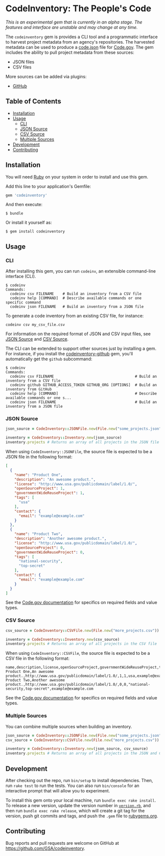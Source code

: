 # CodeInventory: The People's Code

*_This is an experimental gem that is currently in an alpha stage. The features and interface are unstable and may change at any time._*

The `codeinventory` gem is provides a CLI tool and a programmatic interface to harvest project metadata from an agency's repositories. The harvested metadata can be used to produce a [code.json](https://code.gov/#/policy-guide/docs/compliance/inventory-code) file for [Code.gov](https://code.gov/). The gem includes the ability to pull project metadata from these sources:

* JSON files
* CSV files

More sources can be added via plugins:

* [GitHub](https://github.com/GSA/codeinventory-github)

## Table of Contents

* [Installation](#installation)
* [Usage](#usage)
  * [CLI](#cli)
  * [JSON Source](#json-source)
  * [CSV Source](#csv-source)
  * [Multiple Sources](#multiple-sources)
* [Development](#development)
* [Contributing](#contributing)

## Installation

You will need [Ruby](https://www.ruby-lang.org/en/) on your system in order to install and use this gem.

Add this line to your application's Gemfile:

```ruby
gem 'codeinventory'
```

And then execute:

    $ bundle

Or install it yourself as:

    $ gem install codeinventory

## Usage

### CLI

After installing this gem, you can run `codeinv`, an extensible command-line interface (CLI).

```
$ codeinv
Commands:
  codeinv csv FILENAME    # Build an inventory from a CSV file
  codeinv help [COMMAND]  # Describe available commands or one specific command
  codeinv json FILENAME   # Build an inventory from a JSON file
```

To generate a code inventory from an existing CSV file, for instance:

```
codeinv csv my_csv_file.csv
```

For information on the required format of JSON and CSV input files, see [JSON Source](#json-source) and [CSV Source](#csv-source).

The CLI can be extended to support other sources just by installing a gem. For instance, if you install the [codeinventory-github](https://github.com/GSA/codeinventory-github) gem, you'll automatically get the `github` subcommand:

```
$ codeinv
Commands:
  codeinv csv FILENAME                                     # Build an inventory from a CSV file
  codeinv github GITHUB_ACCESS_TOKEN GITHUB_ORG [OPTIONS]  # Build an inventory from GitHub
  codeinv help [COMMAND]                                   # Describe available commands or one s...
  codeinv json FILENAME                                    # Build an inventory from a JSON file
```


### JSON Source

```ruby
json_source = CodeInventory::JSONFile.new(File.new("some_projects.json"))

inventory = CodeInventory::Inventory.new(json_source)
inventory.projects # Returns an array of all projects in the JSON file
```

When using `CodeInventory::JSONFile`, the source file is expected to be a JSON file in the following format:

```json
[
  {
    "name": "Product One",
    "description": "An awesome product.",
    "license": "http://www.usa.gov/publicdomain/label/1.0/",
    "openSourceProject": 1,
    "governmentWideReuseProject": 1,
    "tags": [
      "usa"
    ],
    "contact": {
      "email": "example@example.com"
    }
  },
  {
    "name": "Product Two",
    "description": "Another awesome product.",
    "license": "http://www.usa.gov/publicdomain/label/1.0/",
    "openSourceProject": 0,
    "governmentWideReuseProject": 0,
    "tags": [
      "national-security",
      "top-secret"
    ],
    "contact": {
      "email": "example@example.com"
    }
  }
]

```

See the [Code.gov documentation](https://code.gov/#/policy-guide/docs/compliance/inventory-code) for specifics on required fields and value types.

### CSV Source

```ruby
csv_source = CodeInventory::CSVFile.new(File.new("more_projects.csv"))

inventory = CodeInventory::Inventory.new(csv_source)
inventory.projects # Returns an array of all projects in the CSV file
```

When using `CodeInventory::CSVFile`, the source file is expected to be a CSV file in the following format:

```csv
name,description,license,openSourceProject,governmentWideReuseProject,tags,contact.email
Product One,An awesome product.,http://www.usa.gov/publicdomain/label/1.0/,1,1,usa,example@example.com
Product Two,Another awesome product.,http://www.usa.gov/publicdomain/label/1.0/,0,0,"national-security,top-secret",example@example.com
```

See the [Code.gov documentation](https://code.gov/#/policy-guide/docs/compliance/inventory-code) for specifics on required fields and value types.

### Multiple Sources

You can combine multiple sources when building an inventory.

```ruby
json_source = CodeInventory::JSONFile.new(File.new("some_projects.json"))
csv_source = CodeInventory::CSVFile.new(File.new("more_projects.csv"))

inventory = CodeInventory::Inventory.new(json_source, csv_source)
inventory.projects # Returns an array of all projects in the JSON and CSV files
```

## Development

After checking out the repo, run `bin/setup` to install dependencies. Then, run `rake test` to run the tests. You can also run `bin/console` for an interactive prompt that will allow you to experiment.

To install this gem onto your local machine, run `bundle exec rake install`. To release a new version, update the version number in [`version.rb`](/lib/codeinventory/version.rb), and then run `bundle exec rake release`, which will create a git tag for the version, push git commits and tags, and push the `.gem` file to [rubygems.org](https://rubygems.org).

## Contributing

Bug reports and pull requests are welcome on GitHub at https://github.com/GSA/codeinventory.
